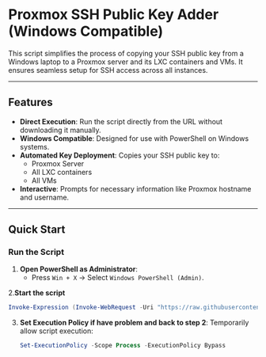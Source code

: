 # Proxmox SSH Public Key Adder (Windows Compatible)

This script simplifies the process of copying your SSH public key from a Windows laptop to a Proxmox server and its LXC containers and VMs. It ensures seamless setup for SSH access across all instances.

---

## Features
- **Direct Execution**: Run the script directly from the URL without downloading it manually.
- **Windows Compatible**: Designed for use with PowerShell on Windows systems.
- **Automated Key Deployment**: Copies your SSH public key to:
  - Proxmox Server
  - All LXC containers
  - All VMs
- **Interactive**: Prompts for necessary information like Proxmox hostname and username.

---

## Quick Start

### **Run the Script**
1. **Open PowerShell as Administrator**:
   - Press `Win + X` → Select `Windows PowerShell (Admin)`.

2.**Start the script**
```powershell
Invoke-Expression (Invoke-WebRequest -Uri "https://raw.githubusercontent.com/justmurty/proxmox-ssh_pub-add/refs/heads/win/prox_ssh_key_pub.ps1").Content
```

3. **Set Execution Policy if have problem and back to step 2**:
   Temporarily allow script execution:
   ```powershell
   Set-ExecutionPolicy -Scope Process -ExecutionPolicy Bypass
